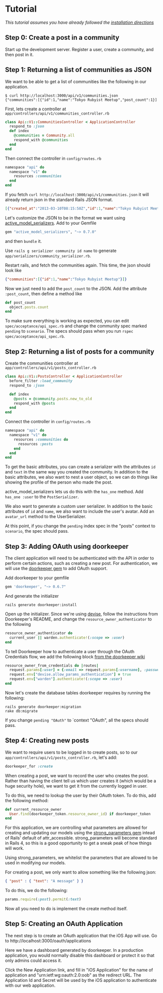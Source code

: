 # Tutorial

*This tutorial assumes you have already followed the [installation directions](README.md)*

## Step 0: Create a post in a community

Start up the development server. Register a user, create a community, and then post in it.

## Step 1: Returning a list of communities as JSON

We want to be able to get a list of communities like the following in our application.

```
$ curl http://localhost:3000/api/v1/communities.json
{"communities":[{"id":1,"name":"Tokyo Rubyist Meetup","post_count":1}]
```

First, lets create a controller at `app/controllers/api/v1/communities_controller.rb`

```ruby
class Api::V1::CommunitiesController < ApplicationController
  respond_to :json
  def index
    @communities = Community.all
    respond_with @communities
  end
end
```

Then connect the controller in `config/routes.rb`

``` ruby
namespace "api" do
  namespace "v1" do
    resources :communities
  end
end
```

If you fetch `curl http://localhost:3000/api/v1/communities.json` it will already return json in the standard Rails JSON format.

```json
[{"created_at":"2013-03-10T08:15:50Z","id":1,"name":"Tokyo Rubyist Meetup","owner_id":1,"updated_at":"2013-03-10T08:15:50Z"}]
```

Let's customize the JSON to be in the format we want using [active_model_serializers](https://github.com/rails-api/active_model_serializers). Add to your Gemfile

``` ruby
gem "active_model_serializers", "~> 0.7.0"
```

and then `bundle` it.

Use `rails g serializer community id name` to generate `app/serializers/community_serializer.rb`.

Restart rails, and fetch the communities again. This time, the json should look like

``` json
{"communities":[{"id":1,"name":"Tokyo Rubyist Meetup"}]}
```

Now we just need to add the `post_count` to the JSON. Add the attribute `:post_count`, then define a method like

``` ruby
def post_count
  object.posts.count
end
```

To make sure everything is working as expected, you can edit `spec/acceptance/api_spec.rb` and change the community spec marked `pending` to `scenario`. The specs should pass when you run `rspec spec/acceptance/api_spec.rb`.

## Step 2: Returning a list of posts for a community

Create the communities controller at `app/controllers/api/v1/posts_controller.rb`

``` ruby
class Api::V1::PostsController < ApplicationController
  before_filter :load_community
  respond_to :json

  def index
    @posts = @community.posts.new_to_old
    respond_with @posts
  end
end
```

Connect the controller in `config/routes.rb`

``` ruby
namespace "api" do
  namespace "v1" do
    resources :communities do
      resources :posts
    end
  end
end
```

To get the basic attributes, you can create a serializer with the attributes `id` and `text` in the same way you created the community. In addition to the basic attributes, we also want to nest a user object, so we can do things like showing the profile of the person who made the post.

active_model_serializers lets us do this with the `has_one` method. Add `has_one :user` to the `PostSerializer`.

We also want to generate a custom user serializer. In addition to the basic attributes of `id` and `name`, we also want to include the user's avatar. Add an `avatar_url` method to the UserSerializer.

At this point, if you change the `pending` index spec in the "posts" context to `scenario`, the spec should pass.

## Step 3: Adding OAuth using doorkeeper

The client application will need to be authenticated with the API in order to perform certain actions, such as creating a new post. For authentication, we will use the [doorkeeper gem](https://github.com/applicake/doorkeeper) to add OAuth support.

Add doorkeeper to your gemfile

``` ruby
gem 'doorkeeper', "~> 0.6.7"
```

And generate the initializer

```
rails generate doorkeeper:install
```

Open up the initializer. Since we're using [devise](https://github.com/plataformatec/devise), follow the instructions from Doorkeeper's README, and change the `resource_owner_authenticator` to the following

``` ruby
resource_owner_authenticator do
  current_user || warden.authenticate!(:scope => :user)
end
```

To tell Doorkeeper how to authenticate a user through the OAuth Credentials flow, we add the following block [from the doorkeeper wiki](https://github.com/applicake/doorkeeper/wiki/Using-Resource-Owner-Password-Credentials-flow)

``` ruby
resource_owner_from_credentials do |routes|
  request.params[:user] = {:email => request.params[:username], :password => request.params[:password]}
  request.env["devise.allow_params_authentication"] = true
  request.env["warden"].authenticate!(:scope => :user)
end
```

Now let's create the database tables doorkeeper requires by running the following:

```
rails generate doorkeeper:migration
rake db:migrate
```

If you change `pending "OAuth"` to `context "OAuth", all the specs should pass.

## Step 4: Creating new posts

We want to require users to be logged in to create posts, so to our `app/controllers/api/v1/posts_controller.rb`, let's add:

``` ruby
doorkeeper_for :create
```

When creating a post, we want to record the user who creates the post. Rather than having the client tell us which user creates it (which would be a huge security hole), we want to get it from the currently logged in user.

To do this, we need to lookup the user by their OAuth token. To do this, add the following method:

``` ruby
def current_resource_owner
  User.find(doorkeeper_token.resource_owner_id) if doorkeeper_token
end
```

For this application, we are controlling what parameters are allowed for creating and updating our models using the [strong_parameters gem](https://github.com/rails/strong_parameters) intead of Rails' default of attr_accessible. strong_parameters will become standard in Rails 4, so this is a good opportunity to get a sneak peak of how things will work.

Using strong_parameters, we whitelist the parameters that are allowed to be used in modifying our models.

For creating a post, we only want to allow something like the following json:

``` json
{ "post" : { "text": "A message" } }
```

To do this, we do the following:

``` ruby
params.require(:post).permit(:text)
```

Now all you need to do is implement the create method itself.

## Step 5: Creating an OAuth Application

The next step is to create an OAuth application that the iOS App will use. Go to http://localhost:3000/oauth/applications

Here we have a dashboard generated by doorkeeper. In a production application, you would normally disable this dashboard or protect it so that only admins could access it.

Click the New Application link, and fill in "iOS Application" for the name of application and "urn:ietf:wg:oauth:2.0:oob" as the redirect URL. The Application Id and Secret will be used by the iOS application to authenticate with our web application.
